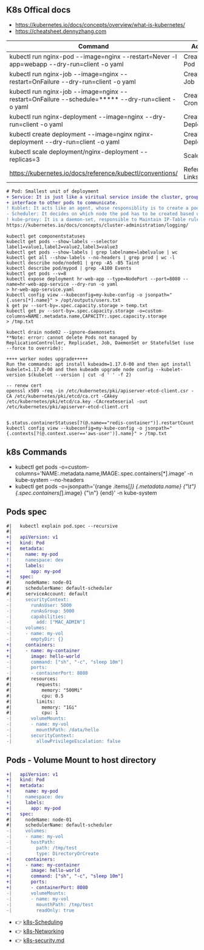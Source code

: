 ## K8s Offical docs
- https://kubernetes.io/docs/concepts/overview/what-is-kubernetes/
- https://cheatsheet.dennyzhang.com

| Command  | Action |
| ------------- | ------------- |
| kubectl run nginx-pod --image=nginx --restart=Never -l app=webapp --dry-run=client -o yaml  | Creates Pod  |
| kubectl run nginx-job --image=nginx --restart=OnFailure --dry-run=client -o yaml  | Creates Job  |
| kubectl run nginx-job --image=nginx --restart=OnFailure --schedule=***** --dry-run=client -o yaml  | Creates CronJob  |
| kubectl run nginx-deployment --image=nginx --dry-run=client -o yaml  | Creates Deployment  |
| kubectl create deployment --image=nginx nginx-deployment --dry-run=client -o yaml  | Creates Deployment  |
| kubectl scale deployment/nginx-deployment --replicas=3 | Scale |
| https://kubernetes.io/docs/reference/kubectl/conventions/ | Reference Links |

```diff
# Pod: Smallest unit of deployment
+ Service: It is just like a viritual service inside the cluster, groups a set of related pods and provides an 
+ interface to other pods to communicate.
! Kublet: It acts like an agent, whose responsiblity is to create a pod on an node and report to kube-api-server
- Scheduler: It decides on which node the pod has to be created based on node ranks ... 
! kube-proxy: It is a daemon-set, responsible to Maintain IP-Table rules for each service, to forward traffic between the pods across the cluster.
https://kubernetes.io/docs/concepts/cluster-administration/logging/
```

```
kubectl get componentstatuses
kubeclt get pods --show-labels --selector label1=value1,label2=value2,label3=value3
kubectl get pods --show-labels | grep labelname=labelvalue | wc
kubectl get all --show-labels --no-headers | grep prod | wc -l
kubectl describe node/node01 | grep -A5 -B5 Taint
kubectl describe pod/mypod | grep -A100 Events
kubectl get pods --v=8
kubectl expose deployment hr-web-app --type=NodePort --port=8080 --name=hr-web-app-service --dry-run -o yaml
> hr-web-app-service.yaml
kubectl config view --kubeconfig=my-kube-config -o jsonpath="{.users[*].name}" > /opt/outputs/users.txt
k get pv --sort-by=.spec.capacity.storage > temp.txt
kubectl get pv --sort-by=.spec.capacity.storage -o=custom-columns=NAME:.metadata.name,CAPACITY:.spec.capacity.storage 
> /tmp.txt

kubectl drain node02 --ignore-daemonsets
**Note: error: cannot delete Pods not managed by ReplicationController, ReplicaSet, Job, DaemonSet or StatefulSet (use --force to override):

++++ worker nodes upgrade+++++
Run the commands: apt install kubeadm=1.17.0-00 and then apt install kubelet=1.17.0-00 and then kubeadm upgrade node config --kubelet-version $(kubelet --version | cut -d ' ' -f 2)

-- renew cert 
openssl x509 -req -in /etc/kubernetes/pki/apiserver-etcd-client.csr -CA /etc/kubernetes/pki/etcd/ca.crt -CAkey /etc/kubernetes/pki/etcd/ca.key -CAcreateserial -out /etc/kubernetes/pki/apiserver-etcd-client.crt


$.status.containerStatuses[?(@.name=="redis-container")].restartCount
kubectl config view --kubeconfig=my-kube-config -o jsonpath="{.contexts[?(@.context.user=='aws-user')].name}" > /tmp.txt

```

## k8s Commands

- kubectl get pods -o=custom-columns='NAME:.metadata.name,IMAGE:.spec.containers[*].image' -n kube-system --no-headers
- kubectl get pods -o=jsonpath='{range .items[*]} {.metadata.name} {"\t"} {.spec.containers[*].image} {"\n"} {end}' -n kube-system

## Pods spec
```diff
#|   kubectl explain pod.spec --recursive
#|
+|   apiVersion: v1
+|   kind: Pod
+|   metadata:
+|     name: my-pod
!|     namespace: dev
+|     labels:
+|       app: my-pod
+|   spec:
#|     nodeName: node-01
#|     schedulerName: default-scheduler
#|     serviceAccount: default
-|     securityContext:
-|       runAsUser: 5000
-|       runAsGroup: 5000
-|       capabilities:
-|         add: ["MAC_ADMIN"]
-|     volumes:
-|     - name: my-vol
-|       emptyDir: {}
+|     containers:
+|     - name: my-container
+|       image: hello-world
-|       command: ["sh", "-c", "sleep 10m"]
-|       ports:
-|       - containerPort: 8080  
#|       resources:
#|         requests:
#|           memory: "500Mi"
#|           cpu: 0.5
#|         limits:
#|           memory: "1Gi"
#|           cpu: 1
-|       volumeMounts:
-|       - name: my-vol
-|         mounthPath: /data/hello
-|       securityContext:
-|         allowPrivilegeEscalation: false

```
## Pods - Volume Mount to host directory
```diff
+|   apiVersion: v1
+|   kind: Pod
+|   metadata:
+|     name: my-pod
!|     namespace: dev
+|     labels:
+|       app: my-pod
+|   spec:
#|     nodeName: node-01
#|     schedulerName: default-scheduler
-|     volumes:
-|     - name: my-vol
-|       hostPath: 
-|         path: /tmp/test
-|         type: DirectoryOrCreate
+|     containers:
+|     - name: my-container
+|       image: hello-world
+|       command: ["sh", "-c", "sleep 10m"]
+|       ports:
+|       - containerPort: 8080  
-|       volumeMounts:
-|       - name: my-vol
-|         mounthPath: /tmp/test
-|         readOnly: true
```
- :point_right: [ k8s-Scheduling ](k8s-scheduling.md/)
- :point_right: [ k8s-Networking ](k8s-Networking.md/)
- :point_right: [ k8s-security.md ](k8s-security.md/)

